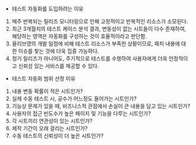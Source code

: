 * 테스트 자동화를 도입하려는 이유

1. 매주 반복되는 릴리즈 모니터링으로 인해 고정적이고 반복적인 리소스가 소모된다.
2. 최근 3개월치의 테스트 케이스 분석 결과, 변동성이 없는 시트들이 다수 존재하여,
   해당하는 영역은 자동화를 구성하는 것이 효율적이라고 판단함.
3. 올리브영의 개발 일정에 비해 테스트 리소스가 부족한 상황이므로, 패치 내용에 대한 이슈를 찾는 것에 더욱 집중 가능하다.
4. 정기 릴리즈가 아니어도, 주기적으로 테스트를 수행하여 사용자에게 더욱 안정적이고 신뢰성 있는 서비스를 제공할 수 있다.



* 테스트 자동화 범위 선정 이유

1. 내용 변동 확률이 적은 시트인가?
2. 실제 수동 테스트 시, 공수가 어느정도 들어가는 시트인가?
3. 기능상 문제가 있을 때, 비즈니스적 관점에서 손실이 큰 내용을 담고 있는 시트인가?
4. 사용자의 접근 빈도수가 높은 페이지 및 기능을 다루는 시트인가?
5. 각 시트끼리 연관성이 있는 시트인가?
6. 제작 기간이 오래 걸리는 시트인가?
7. 수동 테스트의 신뢰성이 더 높은 시트인가?

